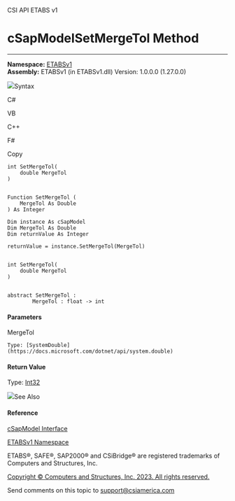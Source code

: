﻿

CSI API ETABS v1

# cSapModelSetMergeTol Method  
  
---  
  
**Namespace:** [ETABSv1](2780f1b8-2033-5289-2298-1cdb2a7508d9.htm)  
**Assembly:** ETABSv1 (in ETABSv1.dll) Version: 1.0.0.0 (1.27.0.0)

![](../icons/SectionExpanded.png)Syntax

C#

VB

C++

F#

Copy

    
    
    int SetMergeTol(
    	double MergeTol
    )
    
    
    Function SetMergeTol ( 
    	MergeTol As Double
    ) As Integer
    
    Dim instance As cSapModel
    Dim MergeTol As Double
    Dim returnValue As Integer
    
    returnValue = instance.SetMergeTol(MergeTol)
    
    
    int SetMergeTol(
    	double MergeTol
    )
    
    
    abstract SetMergeTol : 
            MergeTol : float -> int 
    

#### Parameters

MergeTol

    Type: [SystemDouble](https://docs.microsoft.com/dotnet/api/system.double)  

#### Return Value

Type: [Int32](https://docs.microsoft.com/dotnet/api/system.int32)

![](../icons/SectionExpanded.png)See Also

#### Reference

[cSapModel Interface](fe0b0096-9fef-56a3-9d57-cdef76e0f611.htm)

[ETABSv1 Namespace](2780f1b8-2033-5289-2298-1cdb2a7508d9.htm)

ETABS®, SAFE®, SAP2000® and CSiBridge® are registered trademarks of Computers
and Structures, Inc.  

[Copyright © Computers and Structures, Inc. 2023. All rights
reserved.](http://www.csiamerica.com)

Send comments on this topic to
[support@csiamerica.com](mailto:support%40csiamerica.com?Subject=CSI%20API%20ETABS%20v1)

